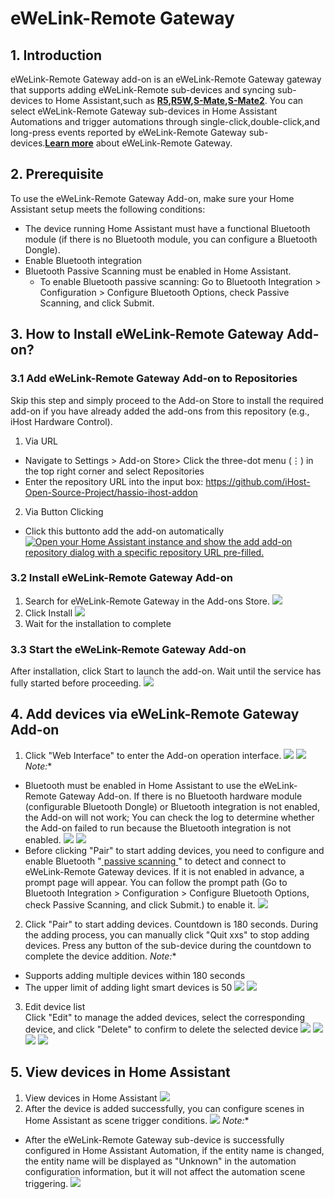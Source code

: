 # eWeLink-Remote Gateway
## 1. Introduction
eWeLink-Remote Gateway add-on is an eWeLink-Remote Gateway gateway that supports adding eWeLink-Remote sub-devices and syncing sub-devices  to Home Assistant,such as  **[R5](https://sonoff.tech/product/smart-wall-switches/r5/),[R5W](https://sonoff.tech/product/smart-wall-switches/r5/),[S-Mate](https://sonoff.tech/product/diy-smart-switches/s-mate/),[S-Mate2](https://sonoff.tech/product/diy-smart-switches/s-mate/)**. You can select eWeLink-Remote Gateway sub-devices in Home Assistant Automations and trigger automations through single-click,double-click,and long-press events reported by eWeLink-Remote Gateway sub-devices.**[Learn more](https://sonoff.tech/news-and-events/what-is-ewelink-remote-control/)** about eWeLink-Remote Gateway.

## 2. Prerequisite
To use the eWeLink-Remote Gateway Add-on, make sure your Home Assistant setup meets the following conditions:
- The device running Home Assistant must have a functional Bluetooth module (if there is no Bluetooth module, you can configure a Bluetooth Dongle).
- Enable Bluetooth integration
- Bluetooth Passive Scanning must be enabled in Home Assistant.
    - To enable Bluetooth passive scanning: 
    Go to Bluetooth Integration > Configuration > Configure Bluetooth Options, check Passive Scanning, and click Submit. 

## 3. How to Install eWeLink-Remote Gateway Add-on?
### 3.1 Add eWeLink-Remote Gateway Add-on to Repositories
Skip this step and simply proceed to the Add-on Store to install the required add-on if you have already added the add-ons from this repository (e.g., iHost Hardware Control).
1. Via URL
- Navigate to Settings > Add-on Store> Click the three-dot menu (⋮) in the top right corner and select Repositories
- Enter the repository URL into the input box: https://github.com/iHost-Open-Source-Project/hassio-ihost-addon
2. Via Button Clicking
- Click this buttonto add the add-on automatically    
[![Open your Home Assistant instance and show the add add-on repository dialog with a specific repository URL pre-filled.](https://my.home-assistant.io/badges/supervisor_add_addon_repository.svg)](https://my.home-assistant.io/redirect/supervisor_add_addon_repository/?repository_url=https%3A%2F%2Fgithub.com%2FiHost-Open-Source-Project%2Fhassio-ihost-addon)
### 3.2 Install eWeLink-Remote Gateway Add-on
1.    Search for eWeLink-Remote Gateway in the Add-ons Store.
![](https://raw.githubusercontent.com/iHost-Open-Source-Project/hassio-ihost-addon/master/hassio-ihost-ewelink-remote/images/find.png)
2.    Click Install
![](https://raw.githubusercontent.com/iHost-Open-Source-Project/hassio-ihost-addon/master/hassio-ihost-ewelink-remote/images/install_Addon.png)
3.   Wait for the installation to complete
### 3.3 Start the eWeLink-Remote Gateway Add-on
After installation, click Start to launch the add-on. Wait until the service has fully started before proceeding.
![](https://raw.githubusercontent.com/iHost-Open-Source-Project/hassio-ihost-addon/master/hassio-ihost-ewelink-remote/images/start.png)
## 4. Add devices via eWeLink-Remote Gateway Add-on
1.  Click "Web Interface" to enter the Add-on operation interface.
![](https://raw.githubusercontent.com/iHost-Open-Source-Project/hassio-ihost-addon/master/hassio-ihost-ewelink-remote/images/open_web_ui1.png)
![](https://raw.githubusercontent.com/iHost-Open-Source-Project/hassio-ihost-addon/master/hassio-ihost-ewelink-remote/images/open_web_ui.png)
**Note*:**
- Bluetooth must be enabled in Home Assistant to use the eWeLink-Remote Gateway Add-on. If there is no Bluetooth hardware module (configurable Bluetooth Dongle) or Bluetooth integration is not enabled, the Add-on will not work;
You can check the log to determine whether the Add-on failed to run because the Bluetooth integration is not enabled. 
![](https://raw.githubusercontent.com/iHost-Open-Source-Project/hassio-ihost-addon/master/hassio-ihost-ewelink-remote/images/Log-image.png)
![](https://raw.githubusercontent.com/iHost-Open-Source-Project/hassio-ihost-addon/master/hassio-ihost-ewelink-remote/images/Log-Blue.png)
- Before clicking "Pair" to start adding devices, you need to configure and enable Bluetooth "[ passive scanning ](https://www.home-assistant.io/integrations/bluetooth/#passive-scanning)  " to detect and connect to eWeLink-Remote Gateway devices. If it is not enabled in advance, a prompt page will appear. You can follow the prompt path (Go to Bluetooth Integration > Configuration > Configure Bluetooth Options, check Passive Scanning, and click Submit.) to enable it.
![](https://raw.githubusercontent.com/iHost-Open-Source-Project/hassio-ihost-addon/master/hassio-ihost-ewelink-remote/images/passive_scanning.png)
2.  Click "Pair" to start adding devices. 
Countdown is 180 seconds. During the adding process, you can manually click "Quit xxs" to stop adding devices. Press any button of the sub-device during the countdown to complete the device addition. 
**Note*:**
- Supports adding multiple devices within 180 seconds
- The upper limit of adding light smart devices is 50
![](https://raw.githubusercontent.com/iHost-Open-Source-Project/hassio-ihost-addon/master/hassio-ihost-ewelink-remote/images/Pair.png)
![](https://raw.githubusercontent.com/iHost-Open-Source-Project/hassio-ihost-addon/master/hassio-ihost-ewelink-remote/images/add_device.png)
3.  Edit device list  
Click "Edit" to manage the added devices, select the corresponding device, and click "Delete" to confirm to delete the selected device
![](https://raw.githubusercontent.com/iHost-Open-Source-Project/hassio-ihost-addon/master/hassio-ihost-ewelink-remote/images/Edit.png)
![](https://raw.githubusercontent.com/iHost-Open-Source-Project/hassio-ihost-addon/master/hassio-ihost-ewelink-remote/images/Del.png)
![](https://raw.githubusercontent.com/iHost-Open-Source-Project/hassio-ihost-addon/master/hassio-ihost-ewelink-remote/images/Del_1.png)
![](https://raw.githubusercontent.com/iHost-Open-Source-Project/hassio-ihost-addon/master/hassio-ihost-ewelink-remote/images/device_deleted.png)
## 5. View devices in Home Assistant
1. View devices in Home Assistant
![](https://raw.githubusercontent.com/iHost-Open-Source-Project/hassio-ihost-addon/master/hassio-ihost-ewelink-remote/images/HA_device.png)
2. After the device is added successfully, you can configure scenes in Home Assistant as scene trigger conditions.
![](https://raw.githubusercontent.com/iHost-Open-Source-Project/hassio-ihost-addon/master/hassio-ihost-ewelink-remote/images/Sence.png)
**Note*:**
- After the eWeLink-Remote Gateway sub-device is successfully configured in Home Assistant Automation, if the entity name is changed, the entity name will be displayed as "Unknown" in the automation configuration information, but it will not affect the automation scene triggering.
![](https://raw.githubusercontent.com/iHost-Open-Source-Project/hassio-ihost-addon/master/hassio-ihost-ewelink-remote/images/UNknow.png)